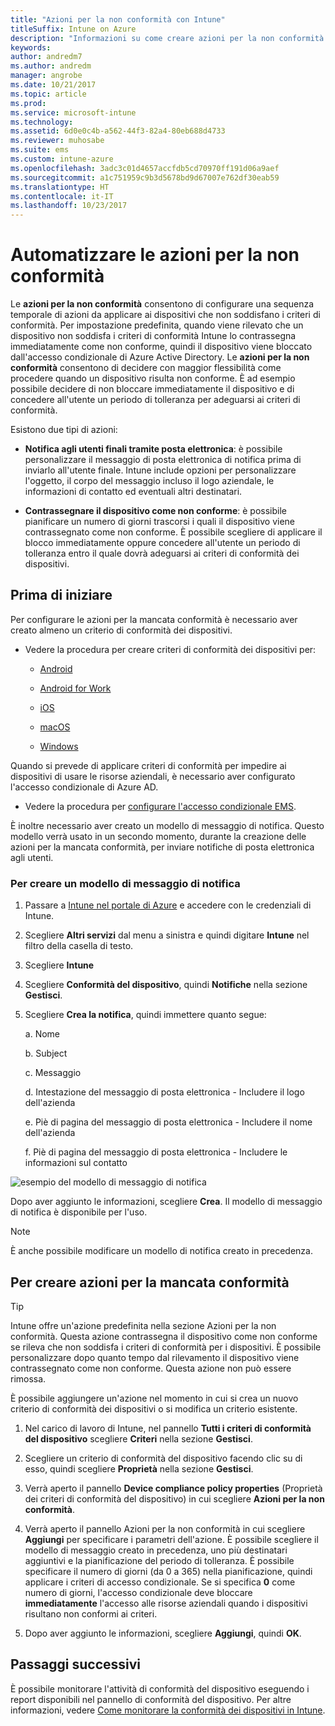 ```yaml
---
title: "Azioni per la non conformità con Intune"
titleSuffix: Intune on Azure
description: "Informazioni su come creare azioni per la non conformità con Intune"
keywords: 
author: andredm7
ms.author: andredm
manager: angrobe
ms.date: 10/21/2017
ms.topic: article
ms.prod: 
ms.service: microsoft-intune
ms.technology: 
ms.assetid: 6d0e0c4b-a562-44f3-82a4-80eb688d4733
ms.reviewer: muhosabe
ms.suite: ems
ms.custom: intune-azure
ms.openlocfilehash: 3adc3c01d4657accfdb5cd70970ff191d06a9aef
ms.sourcegitcommit: a1c751959c9b3d5678bd9d67007e762df30eab59
ms.translationtype: HT
ms.contentlocale: it-IT
ms.lasthandoff: 10/23/2017
---
```

# <a name="automate-actions-for-noncompliance"></a>Automatizzare le azioni per la non conformità

Le **azioni per la non conformità** consentono di configurare una sequenza temporale di azioni da applicare ai dispositivi che non soddisfano i criteri di conformità. Per impostazione predefinita, quando viene rilevato che un dispositivo non soddisfa i criteri di conformità Intune lo contrassegna immediatamente come non conforme, quindi il dispositivo viene bloccato dall'accesso condizionale di Azure Active Directory. Le **azioni per la non conformità** consentono di decidere con maggior flessibilità come procedere quando un dispositivo risulta non conforme. È ad esempio possibile decidere di non bloccare immediatamente il dispositivo e di concedere all'utente un periodo di tolleranza per adeguarsi ai criteri di conformità.

Esistono due tipi di azioni:

-   **Notifica agli utenti finali tramite posta elettronica**: è possibile personalizzare il messaggio di posta elettronica di notifica prima di inviarlo all'utente finale. Intune include opzioni per personalizzare l'oggetto, il corpo del messaggio incluso il logo aziendale, le informazioni di contatto ed eventuali altri destinatari.

-   **Contrassegnare il dispositivo come non conforme**: è possibile pianificare un numero di giorni trascorsi i quali il dispositivo viene contrassegnato come non conforme. È possibile scegliere di applicare il blocco immediatamente oppure concedere all'utente un periodo di tolleranza entro il quale dovrà adeguarsi ai criteri di conformità dei dispositivi.

## <a name="before-you-begin"></a>Prima di iniziare

Per configurare le azioni per la mancata conformità è necessario aver creato almeno un criterio di conformità dei dispositivi.

-   Vedere la procedura per creare criteri di conformità dei dispositivi per:

    -   [Android](compliance-policy-create-android.md)

    -   [Android for Work](compliance-policy-create-android-for-work.md)

    -   [iOS](compliance-policy-create-ios.md)
    
    -   [macOS](compliance-policy-create-mac-os.md)

    -   [Windows](compliance-policy-create-windows.md)

Quando si prevede di applicare criteri di conformità per impedire ai dispositivi di usare le risorse aziendali, è necessario aver configurato l'accesso condizionale di Azure AD.

- Vedere la procedura per [configurare l'accesso condizionale EMS](https://docs.microsoft.com/azure/active-directory/active-directory-conditional-access).

È inoltre necessario aver creato un modello di messaggio di notifica. Questo modello verrà usato in un secondo momento, durante la creazione delle azioni per la mancata conformità, per inviare notifiche di posta elettronica agli utenti.

### <a name="to-create-a-notification-message-template"></a>Per creare un modello di messaggio di notifica

1. Passare a [Intune nel portale di Azure](https://portal.azure.com) e accedere con le credenziali di Intune.

2. Scegliere **Altri servizi** dal menu a sinistra e quindi digitare **Intune** nel filtro della casella di testo.

3. Scegliere **Intune**

4. Scegliere **Conformità del dispositivo**, quindi **Notifiche** nella sezione **Gestisci**.

5. Scegliere **Crea la notifica**, quindi immettere quanto segue:

    a.  Nome

    b.  Subject

    c.  Messaggio

    d.  Intestazione del messaggio di posta elettronica - Includere il logo dell'azienda

    e.  Piè di pagina del messaggio di posta elettronica - Includere il nome dell'azienda

    f.  Piè di pagina del messaggio di posta elettronica - Includere le informazioni sul contatto

![esempio del modello di messaggio di notifica](./media/actionsfornoncompliance-1.PNG)

Dopo aver aggiunto le informazioni, scegliere **Crea**. Il modello di messaggio di notifica è disponibile per l'uso.

> [!NOTE] 
> È anche possibile modificare un modello di notifica creato in precedenza.

## <a name="to-create-actions-for-non-compliance"></a>Per creare azioni per la mancata conformità

> [!TIP]
> Intune offre un'azione predefinita nella sezione Azioni per la non conformità. Questa azione contrassegna il dispositivo come non conforme se rileva che non soddisfa i criteri di conformità per i dispositivi. È possibile personalizzare dopo quanto tempo dal rilevamento il dispositivo viene contrassegnato come non conforme. Questa azione non può essere rimossa.

È possibile aggiungere un'azione nel momento in cui si crea un nuovo criterio di conformità dei dispositivi o si modifica un criterio esistente.

1.  Nel carico di lavoro di Intune, nel pannello **Tutti i criteri di conformità del dispositivo** scegliere **Criteri** nella sezione **Gestisci**.

2.  Scegliere un criterio di conformità del dispositivo facendo clic su di esso, quindi scegliere **Proprietà** nella sezione **Gestisci**.

3.  Verrà aperto il pannello **Device compliance policy properties** (Proprietà dei criteri di conformità del dispositivo) in cui scegliere **Azioni per la non conformità**.

4.  Verrà aperto il pannello Azioni per la non conformità in cui scegliere **Aggiungi** per specificare i parametri dell'azione. È possibile scegliere il modello di messaggio creato in precedenza, uno più destinatari aggiuntivi e la pianificazione del periodo di tolleranza. È possibile specificare il numero di giorni (da 0 a 365) nella pianificazione, quindi applicare i criteri di accesso condizionale. Se si specifica **0** come numero di giorni, l'accesso condizionale deve bloccare **immediatamente** l'accesso alle risorse aziendali quando i dispositivi risultano non conformi ai criteri.

5.  Dopo aver aggiunto le informazioni, scegliere **Aggiungi**, quindi **OK**.

## <a name="next-steps"></a>Passaggi successivi

È possibile monitorare l'attività di conformità del dispositivo eseguendo i report disponibili nel pannello di conformità del dispositivo. Per altre informazioni, vedere [Come monitorare la conformità dei dispositivi in Intune](device-compliance-monitor.md).

